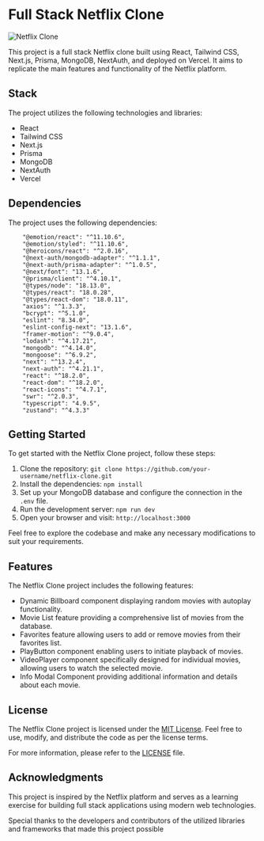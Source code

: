 # Full Stack Netflix Clone

![Netflix Clone](https://i.ibb.co/Y7XtFjw/image-1.png)

This project is a full stack Netflix clone built using React, Tailwind CSS, Next.js, Prisma, MongoDB, NextAuth, and deployed on Vercel. It aims to replicate the main features and functionality of the Netflix platform.

## Stack

The project utilizes the following technologies and libraries:

- React
- Tailwind CSS
- Next.js
- Prisma
- MongoDB
- NextAuth
- Vercel

## Dependencies

The project uses the following dependencies:

```
    "@emotion/react": "^11.10.6",
    "@emotion/styled": "^11.10.6",
    "@heroicons/react": "^2.0.16",
    "@next-auth/mongodb-adapter": "^1.1.1",
    "@next-auth/prisma-adapter": "^1.0.5",
    "@next/font": "13.1.6",
    "@prisma/client": "^4.10.1",
    "@types/node": "18.13.0",
    "@types/react": "18.0.28",
    "@types/react-dom": "18.0.11",
    "axios": "^1.3.3",
    "bcrypt": "^5.1.0",
    "eslint": "8.34.0",
    "eslint-config-next": "13.1.6",
    "framer-motion": "^9.0.4",
    "lodash": "^4.17.21",
    "mongodb": "^4.14.0",
    "mongoose": "^6.9.2",
    "next": "^13.2.4",
    "next-auth": "^4.21.1",
    "react": "^18.2.0",
    "react-dom": "^18.2.0",
    "react-icons": "^4.7.1",
    "swr": "^2.0.3",
    "typescript": "4.9.5",
    "zustand": "^4.3.3"
```

## Getting Started

To get started with the Netflix Clone project, follow these steps:

1. Clone the repository: `git clone https://github.com/your-username/netflix-clone.git`
2. Install the dependencies: `npm install`
3. Set up your MongoDB database and configure the connection in the `.env` file.
4. Run the development server: `npm run dev`
5. Open your browser and visit: `http://localhost:3000`

Feel free to explore the codebase and make any necessary modifications to suit your requirements.

## Features

The Netflix Clone project includes the following features:

- Dynamic Billboard component displaying random movies with autoplay functionality.
- Movie List feature providing a comprehensive list of movies from the database.
- Favorites feature allowing users to add or remove movies from their favorites list.
- PlayButton component enabling users to initiate playback of movies.
- VideoPlayer component specifically designed for individual movies, allowing users to watch the selected movie.
- Info Modal Component providing additional information and details about each movie.

## License

The Netflix Clone project is licensed under the [MIT License](link_to_license). Feel free to use, modify, and distribute the code as per the license terms.

For more information, please refer to the [LICENSE](link_to_license) file.

## Acknowledgments

This project is inspired by the Netflix platform and serves as a learning exercise for building full stack applications using modern web technologies.

Special thanks to the developers and contributors of the utilized libraries and frameworks that made this project possible
